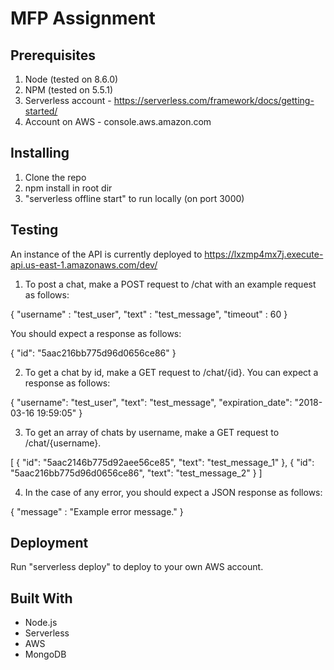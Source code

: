 # MFP Assignment

## Prerequisites

1. Node (tested on 8.6.0)
2. NPM  (tested on 5.5.1)
3. Serverless account - https://serverless.com/framework/docs/getting-started/
4. Account on AWS - console.aws.amazon.com

## Installing

1. Clone the repo
2. npm install in root dir
3. "serverless offline start" to run locally (on port 3000)

## Testing

An instance of the API is currently deployed to https://lxzmp4mx7j.execute-api.us-east-1.amazonaws.com/dev/

1. To post a chat, make a POST request to /chat with an example request as follows:

{
	"username" : "test_user",
	"text" : "test_message",
	"timeout" : 60
}

You should expect a response as follows:

{
    "id": "5aac216bb775d96d0656ce86"
}

2. To get a chat by id, make a GET request to /chat/{id}. You can expect a response as follows:

{
    "username": "test_user",
    "text": "test_message",
    "expiration_date": "2018-03-16 19:59:05"
}

3. To get an array of chats by username, make a GET request to /chat/{username}.

[
    {
        "id": "5aac2146b775d92aee56ce85",
        "text": "test_message_1"
    },
    {
        "id": "5aac216bb775d96d0656ce86",
        "text": "test_message_2"
    }
]

4. In the case of any error, you should expect a JSON response as follows:

{
    "message" : "Example error message."
}

## Deployment

Run "serverless deploy" to deploy to your own AWS account.

## Built With

- Node.js
- Serverless
- AWS
- MongoDB
